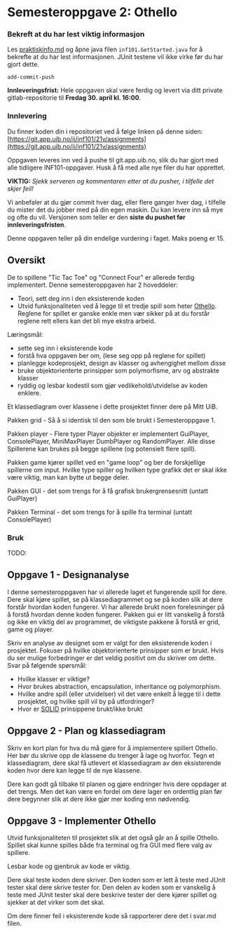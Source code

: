 # Semesteroppgave 2: Othello

### Bekreft at du har lest viktig informasjon

Les [praktiskinfo.md](information/praktiskinfo.md) og åpne java filen `inf101.GetStarted.java` for å bekrefte at du har lest informasjonen. JUnit testene vil ikke virke før du har gjort dette.

`add-commit-push`


**Innleveringsfrist:** Hele oppgaven skal være ferdig og levert via ditt private gitlab-repositorie til **Fredag 30. april kl. 16:00**.  

### Innlevering 
 Du finner koden din i repositoriet ved å følge linken på denne siden:
 [https://git.app.uib.no/ii/inf101/21v/assignments](https://git.app.uib.no/ii/inf101/21v/assignments)

Oppgaven leveres inn ved å pushe til git.app.uib.no, slik du har gjort med alle tidligere INF101-oppgaver. Husk å få med alle nye filer du har opprettet.

**VIKTIG:** *Sjekk serveren og kommentaren etter at du pusher, i tilfelle det skjer feil!* 

Vi anbefaler at du gjør commit hver dag, eller flere ganger hver dag, i tilfelle du mister det du jobber med på din egen maskin. Du kan levere inn så mye og ofte du vil. Versjonen som teller er den **siste du pushet før innleveringsfristen**.

Denne oppgaven teller på din endelige vurdering i faget. Maks poeng er 15. 


## Oversikt
De to spillene "Tic Tac Toe" og "Connect Four" er allerede ferdig implementert.
Denne semesteroppgaven har 2 hoveddeler:
- Teori, sett deg inn i den eksisterende koden
- Utvid funksjonaliteten ved å legge til et tredje spill som heter [Othello](https://no.wikipedia.org/wiki/Othello_(brettspill)).
Reglene for spillet er ganske enkle men vær sikker på at du forstår reglene rett ellers kan det bli mye ekstra arbeid.

Læringsmål:
- sette seg inn i eksisterende kode
- forstå hva oppgaven ber om, (lese seg opp på reglene for spillet)
- planlegge kodeprosjekt, design av klasser og avhengighet mellom disse
- bruke objektorienterte prinsipper som polymorfisme, arv og abstrakte klasser
- ryddig og lesbar kodestil som gjør vedlikehold/utvidelse av koden enklere.

Et klassediagram over klassene i dette prosjektet finner dere på Mitt UiB.

Pakken grid - Så å si identisk til den som ble brukt i Semesteroppgave 1.

Pakken player - Flere typer Player objekter er implementert GuiPlayer, ConsolePlayer, MiniMaxPlayer DumbPlayer og RandomPlayer. 
Alle disse Spillerene kan brukes på begge spillene (og potensielt flere spill).

Pakken game kjører spillet ved en "game loop" og ber de forskjellige spillerne om input.
Hvilke type spiller og hvilken type grafikk det er skal ikke være viktig, man kan bytte ut begge deler.

Pakken GUI - det som trengs for å få grafisk brukergrensesnitt (untatt GuiPlayer)

Pakken Terminal - det som trengs for å spille fra terminal (untatt ConsolePlayer)

### Bruk
TODO:


## Oppgave 1 - Designanalyse
I denne semesteroppgaven har vi allerede laget et fungerende spill for dere.
Dere skal kjøre spillet, se på klassediagrammet og se på koden slik at dere forstår hvordan koden fungerer.
Vi har allerede brukt noen forelesninger på å forstå hvordan denne koden fungerer.
Pakken gui er litt vanskelig å forstå og ikke en viktig del av programmet, de viktigste pakkene å forstå er grid, game og player.

Skriv en analyse av designet som er valgt for den eksisterende koden i prosjektet. Fokuser på hvilke objektorienterte prinsipper som er brukt. Hvis du ser mulige forbedringer er det veldig positivt om du skriver om dette. Svar på følgende spørsmål:

- Hvilke klasser er viktige?
- Hvor brukes abstraction, encapsulation, inheritance og polymorphism.
- Hvilke andre spill (eller utvidelser) vil det være enkelt å legge til i dette prosjektet, og hvilke spill vil by på utfordringer?
- Hvor er [SOLID](https://en.wikipedia.org/wiki/SOLID) prinsippene brukt/ikke brukt 

## Oppgave 2 - Plan og klassediagram

Skriv en kort plan for hva du må gjøre for å implementere spillert Othello.
Her bør du skrive opp de klassene du trenger å lage og hvorfor.
Tegn et klassediagram, dere skal få utlevert et klassediagram av den eksisterende koden hvor dere kan legge til de nye klassene.

Dere kan godt gå tilbake til planen og gjøre endringer hvis dere oppdager at det trengs.
Men det kan være en fordel om dere lager en ordentlig plan før dere begynner slik at dere ikke gjør mer koding enn nødvendig.

## Oppgave 3 - Implementer Othello
Utvid funksjonaliteten til prosjektet slik at det også går an å spille Othello.
Spillet skal kunne spilles både fra terminal og fra GUI med flere valg av spillere.

Lesbar kode og gjenbruk av kode er viktig. 

Dere skal teste koden dere skriver. Den koden som er lett å teste med JUnit tester skal dere skrive tester for. Den delen av koden som er vanskelig å teste med JUnit tester skal dere beskrive tester der dere kjører spillet og sjekker at det virker som det skal.

Om dere finner feil i eksisterende kode så rapporterer dere det i svar.md filen.